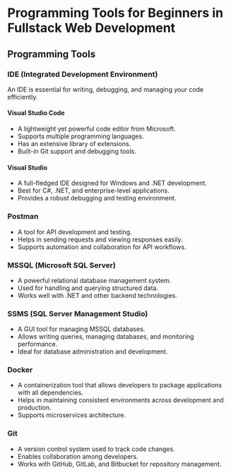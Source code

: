 # Programming Tools for Beginners in Fullstack Web Development

## Programming Tools

### IDE (Integrated Development Environment)
An IDE is essential for writing, debugging, and managing your code efficiently.

#### Visual Studio Code
- A lightweight yet powerful code editor from Microsoft.
- Supports multiple programming languages.
- Has an extensive library of extensions.
- Built-in Git support and debugging tools.

#### Visual Studio
- A full-fledged IDE designed for Windows and .NET development.
- Best for C#, .NET, and enterprise-level applications.
- Provides a robust debugging and testing environment.

### Postman
- A tool for API development and testing.
- Helps in sending requests and viewing responses easily.
- Supports automation and collaboration for API workflows.

### MSSQL (Microsoft SQL Server)
- A powerful relational database management system.
- Used for handling and querying structured data.
- Works well with .NET and other backend technologies.

### SSMS (SQL Server Management Studio)
- A GUI tool for managing MSSQL databases.
- Allows writing queries, managing databases, and monitoring performance.
- Ideal for database administration and development.

### Docker
- A containerization tool that allows developers to package applications with all dependencies.
- Helps in maintaining consistent environments across development and production.
- Supports microservices architecture.

### Git
- A version control system used to track code changes.
- Enables collaboration among developers.
- Works with GitHub, GitLab, and Bitbucket for repository management.
